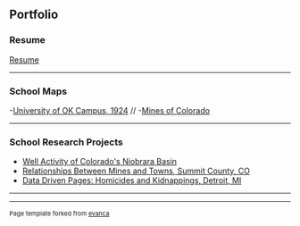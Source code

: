 ## Portfolio

### Resume
[Resume](pdf/Resume.pdf)


---

### School Maps 

-[University of OK Campus, 1924](pdf/Lab_9_Map_2.pdf) //
-[Mines of Colorado](https://arcg.is/15feH40)

---


### School Research Projects

- [Well Activity of Colorado's Niobrara Basin](pdf/Nio_Basin.pdf)
- [Relationships Between Mines and Towns, Summit County, CO](pdf/Relationships.pdf)
- [Data Driven Pages: Homicides and Kidnappings, Detroit, MI](pdf/Lab_10.pdf)

---




---
<p style="font-size:11px">Page template forked from <a href="https://github.com/evanca/quick-portfolio">evanca</a></p>
<!-- Remove above link if you don't want to attibute -->
